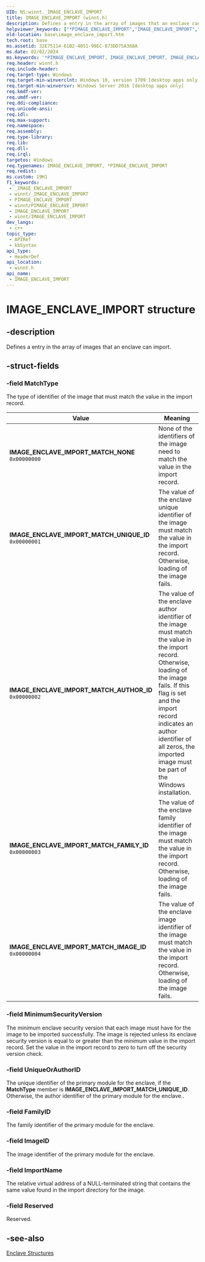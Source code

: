 ```yaml
---
UID: NS:winnt._IMAGE_ENCLAVE_IMPORT
title: IMAGE_ENCLAVE_IMPORT (winnt.h)
description: Defines a entry in the array of images that an enclave can import.
helpviewer_keywords: ["*PIMAGE_ENCLAVE_IMPORT","IMAGE_ENCLAVE_IMPORT","IMAGE_ENCLAVE_IMPORT structure","IMAGE_ENCLAVE_IMPORT_MATCH_AUTHOR_ID","IMAGE_ENCLAVE_IMPORT_MATCH_FAMILY_ID","IMAGE_ENCLAVE_IMPORT_MATCH_IMAGE_ID","IMAGE_ENCLAVE_IMPORT_MATCH_NONE","IMAGE_ENCLAVE_IMPORT_MATCH_UNIQUE_ID","PIMAGE_ENCLAVE_IMPORT","PIMAGE_ENCLAVE_IMPORT structure pointer","base.image_enclave_import","winnt/IMAGE_ENCLAVE_IMPORT","winnt/PIMAGE_ENCLAVE_IMPORT"]
old-location: base\image_enclave_import.htm
tech.root: base
ms.assetid: 32E75114-61B2-4051-99EC-873DD75A368A
ms.date: 02/02/2024
ms.keywords: '*PIMAGE_ENCLAVE_IMPORT, IMAGE_ENCLAVE_IMPORT, IMAGE_ENCLAVE_IMPORT structure, IMAGE_ENCLAVE_IMPORT_MATCH_AUTHOR_ID, IMAGE_ENCLAVE_IMPORT_MATCH_FAMILY_ID, IMAGE_ENCLAVE_IMPORT_MATCH_IMAGE_ID, IMAGE_ENCLAVE_IMPORT_MATCH_NONE, IMAGE_ENCLAVE_IMPORT_MATCH_UNIQUE_ID, PIMAGE_ENCLAVE_IMPORT, PIMAGE_ENCLAVE_IMPORT structure pointer, base.image_enclave_import, winnt/IMAGE_ENCLAVE_IMPORT, winnt/PIMAGE_ENCLAVE_IMPORT'
req.header: winnt.h
req.include-header: 
req.target-type: Windows
req.target-min-winverclnt: Windows 10, version 1709 [desktop apps only]
req.target-min-winversvr: Windows Server 2016 [desktop apps only]
req.kmdf-ver: 
req.umdf-ver: 
req.ddi-compliance: 
req.unicode-ansi: 
req.idl: 
req.max-support: 
req.namespace: 
req.assembly: 
req.type-library: 
req.lib: 
req.dll: 
req.irql: 
targetos: Windows
req.typenames: IMAGE_ENCLAVE_IMPORT, *PIMAGE_ENCLAVE_IMPORT
req.redist: 
ms.custom: 19H1
f1_keywords:
 - _IMAGE_ENCLAVE_IMPORT
 - winnt/_IMAGE_ENCLAVE_IMPORT
 - PIMAGE_ENCLAVE_IMPORT
 - winnt/PIMAGE_ENCLAVE_IMPORT
 - IMAGE_ENCLAVE_IMPORT
 - winnt/IMAGE_ENCLAVE_IMPORT
dev_langs:
 - c++
topic_type:
 - APIRef
 - kbSyntax
api_type:
 - HeaderDef
api_location:
 - winnt.h
api_name:
 - IMAGE_ENCLAVE_IMPORT
---
```


# IMAGE_ENCLAVE_IMPORT structure

## -description

Defines a entry in the array of images that an enclave can import.

## -struct-fields

### -field MatchType

The type of identifier of the image that must match the value in the import record.

| Value | Meaning |
|-------|---------|
| **IMAGE_ENCLAVE_IMPORT_MATCH_NONE**<br/>`0x00000000` | None of the identifiers of the image need to match the value in the import record. |
| **IMAGE_ENCLAVE_IMPORT_MATCH_UNIQUE_ID**<br/>`0x00000001` | The value of the enclave unique identifier of the image must match the value in the import record. Otherwise, loading of the image fails. |
| **IMAGE_ENCLAVE_IMPORT_MATCH_AUTHOR_ID**<br/>`0x00000002` | The value of the enclave author identifier of the image must match the value in the import record. Otherwise, loading of the image fails. If this flag is set and the import record indicates an author identifier of all zeros, the imported image must be part of the Windows installation. |
| **IMAGE_ENCLAVE_IMPORT_MATCH_FAMILY_ID**<br/>`0x00000003` | The value of the enclave family identifier of the image must match the value in the import record. Otherwise, loading of the image fails. |
| **IMAGE_ENCLAVE_IMPORT_MATCH_IMAGE_ID**<br/>`0x00000004` | The value of the enclave image identifier of the image must match the value in the import record. Otherwise, loading of the image fails. |

### -field MinimumSecurityVersion

The minimum enclave security version that each image must have for the image to be imported successfully. The image is rejected unless its enclave security version is equal to or greater than the minimum value in the import record.  Set the value in the import record to zero to turn off the security version check.

### -field UniqueOrAuthorID

The unique identifier of the primary module for the enclave, if the **MatchType** member is **IMAGE_ENCLAVE_IMPORT_MATCH_UNIQUE_ID**. Otherwise, the author identifier of the primary module for the enclave..

### -field FamilyID

The family identifier of the primary module for the enclave.

### -field ImageID

The image identifier of the primary module for the enclave.

### -field ImportName

The relative virtual address of a NULL-terminated string that contains the same value found in the import directory for the image.

### -field Reserved

Reserved.

## -see-also

[Enclave Structures](/windows/win32/trusted-execution/enclaves-structures)
